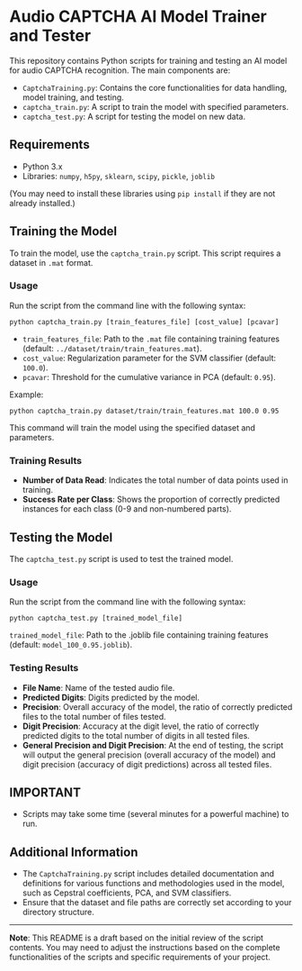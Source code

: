 
# Audio CAPTCHA AI Model Trainer and Tester

This repository contains Python scripts for training and testing an AI model for audio CAPTCHA recognition. The main components are:

- `CaptchaTraining.py`: Contains the core functionalities for data handling, model training, and testing.
- `captcha_train.py`: A script to train the model with specified parameters.
- `captcha_test.py`: A script for testing the model on new data.

## Requirements

- Python 3.x
- Libraries: `numpy`, `h5py`, `sklearn`, `scipy`, `pickle`, `joblib`

(You may need to install these libraries using `pip install` if they are not already installed.)

## Training the Model

To train the model, use the `captcha_train.py` script. This script requires a dataset in `.mat` format. 

### Usage

Run the script from the command line with the following syntax:

```
python captcha_train.py [train_features_file] [cost_value] [pcavar]
```

- `train_features_file`: Path to the `.mat` file containing training features (default: `../dataset/train/train_features.mat`).
- `cost_value`: Regularization parameter for the SVM classifier (default: `100.0`).
- `pcavar`: Threshold for the cumulative variance in PCA (default: `0.95`).

Example:

```
python captcha_train.py dataset/train/train_features.mat 100.0 0.95
```

This command will train the model using the specified dataset and parameters.

### Training Results

- **Number of Data Read**: Indicates the total number of data points used in training.
- **Success Rate per Class**: Shows the proportion of correctly predicted instances for each class (0-9 and non-numbered parts).

## Testing the Model

The `captcha_test.py` script is used to test the trained model.

### Usage

Run the script from the command line with the following syntax:
```
python captcha_test.py [trained_model_file]
```

`trained_model_file`: Path to the .joblib file containing training features (default: `model_100_0.95.joblib`).

### Testing Results

- **File Name**: Name of the tested audio file.
- **Predicted Digits**: Digits predicted by the model.
- **Precision**: Overall accuracy of the model, the ratio of correctly predicted files to the total number of files tested.
- **Digit Precision**: Accuracy at the digit level, the ratio of correctly predicted digits to the total number of digits in all tested files.
- **General Precision and Digit Precision**: At the end of testing, the script will output the general precision (overall accuracy of the model) and digit precision (accuracy of digit predictions) across all tested files.


## IMPORTANT

- Scripts may take some time (several minutes for a powerful machine) to run.


## Additional Information

- The `CaptchaTraining.py` script includes detailed documentation and definitions for various functions and methodologies used in the model, such as Cepstral coefficients, PCA, and SVM classifiers.
- Ensure that the dataset and file paths are correctly set according to your directory structure.

---

**Note**: This README is a draft based on the initial review of the script contents. You may need to adjust the instructions based on the complete functionalities of the scripts and specific requirements of your project.
